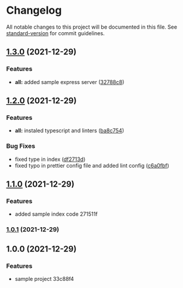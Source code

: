 # Changelog

All notable changes to this project will be documented in this file. See [standard-version](https://github.com/conventional-changelog/standard-version) for commit guidelines.

## [1.3.0](https://github.com/cesarochoa2006/base-node-ts/compare/v1.2.0...v1.3.0) (2021-12-29)


### Features

* **all:** added sample express server ([32788c8](https://github.com/cesarochoa2006/base-node-ts/commit/32788c838117b1e9a7a27bbba96f5f2ebcb68321))

## [1.2.0](https://github.com/cesarochoa2006/base-node-ts/compare/v1.1.0...v1.2.0) (2021-12-29)


### Features

* **all:** instaled typescript and linters ([ba8c754](https://github.com/cesarochoa2006/base-node-ts/commit/ba8c7540dd6dc724cfa37a86b547cb84ad62970c))


### Bug Fixes

* fixed type in index ([df2713d](https://github.com/cesarochoa2006/base-node-ts/commit/df2713de38fc114a63273ab65cdc5ccf6567f0eb))
* fixed typo in prettier config file and added lint config ([c6a0fbf](https://github.com/cesarochoa2006/base-node-ts/commit/c6a0fbf5b4997fa8e7e51cc7097f4f52b96a70c2))

## [1.1.0](///compare/v1.0.1...v1.1.0) (2021-12-29)


### Features

* added sample index code 271511f

### [1.0.1](///compare/v1.0.0...v1.0.1) (2021-12-29)

## 1.0.0 (2021-12-29)


### Features

* sample project 33c88f4
